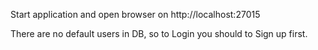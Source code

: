 Start application and open browser on http://localhost:27015

There are no default users in DB, so to Login you should to Sign up first.